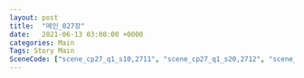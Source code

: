 ```yaml
---
layout: post
title:  "메인_027장"
date:   2021-06-13 03:00:00 +0000
categories: Main
Tags: Story Main
SceneCode: ["scene_cp27_q1_s10,2711", "scene_cp27_q1_s20,2712", "scene_cp27_q2_s10,2721", "scene_cp27_q2_s20,2722", "scene_cp27_q3_s10,2731", "scene_cp27_q3_s20,2732", "scene_cp27_q4_s10,2741", "scene_cp27_q4_s20,2742", "scene_cp27_q4_s30,2743"]
---
```

